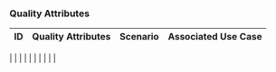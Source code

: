 ### Quality Attributes

|   ID   | Quality Attributes    | Scenario                               | Associated Use Case |
|--------|-----------------------|----------------------------------------|---------------------|
|
|
|
|
|
|
|
|
|
|







